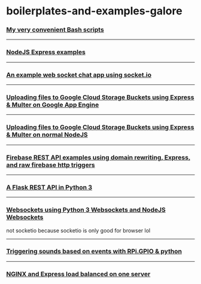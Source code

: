 # boilerplates-and-examples-galore

### [My very convenient Bash scripts](https://github.com/danthegoodman1/bash-scripts)

---

### [NodeJS Express examples](https://github.com/danthegoodman1/nodejs-stuff)

---

### [An example web socket chat app using socket.io](https://github.com/danthegoodman1/demo-websocket-chatapp)

---

### [Uploading files to Google Cloud Storage Buckets using Express & Multer on Google App Engine](https://github.com/danthegoodman1/googleAppEngine-CloudStorageUploader)

---

### [Uploading files to Google Cloud Storage Buckets using Express & Multer on normal NodeJS](https://github.com/danthegoodman1/nodejs-cloudStorage-uploader/tree/master)

---

### [Firebase REST API examples using domain rewriting, Express, and raw firebase http triggers](https://github.com/danthegoodman1/firebase-restapi-examples)

---

### [A Flask REST API in Python 3](https://github.com/danthegoodman1/test-flask-api)

---

### [Websockets using Python 3 Websockets and NodeJS Websockets](https://github.com/danthegoodman1/python-node-websockets)
not socketio because socketio is only good for browser lol

---

### [Triggering sounds based on events with RPi.GPIO & python](https://github.com/danthegoodman1/iot-door-sounds)

---

### [NGINX and Express load balanced on one server](https://github.com/danthegoodman1/express-nginx)
